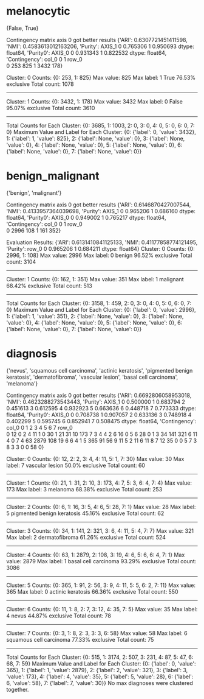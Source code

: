 # melanocytic
{False, True}

Contingency matrix axis 0 got better results
{'ARI': 0.6307721451411598, 'NMI': 0.4583613012163206, 
'Purity': AXIS_1
0    0.765306
1    0.950693
dtype: float64, 'Purity0': AXIS_0
0    0.931343
1    0.822532
dtype: float64, 'Contingency': col_0     0    1
row_0           
0       253  825
1      3432  178}

Cluster: 0
Counts: {0: 253, 1: 825}
Max value: 825
Max label: 1 True
76.53% exclusive
Total count: 1078

----------------
Cluster: 1
Counts: {0: 3432, 1: 178}
Max value: 3432
Max label: 0 False
95.07% exclusive
Total count: 3610

----------------
Total Counts for Each Cluster: {0: 3685, 1: 1003, 2: 0, 3: 0, 4: 0, 5: 0, 6: 0, 7: 0}
Maximum Value and Label for Each Cluster: {0: {'label': 0, 'value': 3432}, 1: {'label': 1, 'value': 825}, 2: {'label': None, 'value': 0}, 3: {'label': None, 'value': 0}, 4: {'label': None, 'value': 0}, 5: {'label': None, 'value': 0}, 6: {'label': None, 'value': 0}, 7: {'label': None, 'value': 0}}


# benign_malignant
{'benign', 'malignant'}

Contingency matrix axis 0 got better results
{'ARI': 0.6146870427007544, 'NMI': 0.4133957364039698, 'Purity': AXIS_1
0    0.965206
1    0.686160
dtype: float64, 'Purity0': AXIS_0
0    0.949002
1    0.765217
dtype: float64, 'Contingency': col_0     0    1
row_0           
0      2996  108
1       161  352}

Evaluation Results: {'ARI': 0.6131410841125133, 'NMI': 0.41177858774121495, 'Purity': row_0
0    0.965206
1    0.684211
dtype: float64}
Cluster: 0
Counts: {0: 2996, 1: 108}
Max value: 2996
Max label: 0 benign
96.52% exclusive
Total count: 3104

----------------
Cluster: 1
Counts: {0: 162, 1: 351}
Max value: 351
Max label: 1 malignant
68.42% exclusive
Total count: 513

----------------
Total Counts for Each Cluster: {0: 3158, 1: 459, 2: 0, 3: 0, 4: 0, 5: 0, 6: 0, 7: 0}
Maximum Value and Label for Each Cluster: {0: {'label': 0, 'value': 2996}, 1: {'label': 1, 'value': 351}, 2: {'label': None, 'value': 0}, 3: {'label': None, 'value': 0}, 4: {'label': None, 'value': 0}, 5: {'label': None, 'value': 0}, 6: {'label': None, 'value': 0}, 7: {'label': None, 'value': 0}}

# diagnosis
{'nevus', 'squamous cell carcinoma', 'actinic keratosis', 'pigmented benign keratosis', 'dermatofibroma', 'vascular lesion', 'basal cell carcinoma', 'melanoma'}

Contingency matrix axis 0 got better results
{'ARI': 0.6692806058953018, 'NMI': 0.4623288273543443, 'Purity': AXIS_1
0    0.500000
1    0.683794
2    0.451613
3    0.612595
4    0.932923
5    0.663636
6    0.448718
7    0.773333
dtype: float64, 'Purity0': AXIS_0
0    0.708738
1    0.907057
2    0.633136
3    0.748918
4    0.402299
5    0.595745
6    0.852941
7    0.508475
dtype: float64, 'Contingency': col_0    0     1    2    3   4   5   6   7
row_0                                     
0       12     0    2    4  11   1   0  30
1       21    31   10  173   7   3   4   4
2        6    16    0    5   6  28   0   1
3       34   141  321    6  11   4   0   7
4       63  2879  108   19   6   6   4   1
5      365    91   56    9  11   5   2  11
6       11     8    7   12  35   0   0   5
7        3     8    3    3   0   0  58   0}

Cluster: 0
Counts: {0: 12, 2: 2, 3: 4, 4: 11, 5: 1, 7: 30}
Max value: 30
Max label: 7 vascular lesion
50.0% exclusive
Total count: 60

----------------
Cluster: 1
Counts: {0: 21, 1: 31, 2: 10, 3: 173, 4: 7, 5: 3, 6: 4, 7: 4}
Max value: 173
Max label: 3 melanoma
68.38% exclusive
Total count: 253

----------------
Cluster: 2
Counts: {0: 6, 1: 16, 3: 5, 4: 6, 5: 28, 7: 1}
Max value: 28
Max label: 5 pigmented benign keratosis
45.16% exclusive
Total count: 62

----------------
Cluster: 3
Counts: {0: 34, 1: 141, 2: 321, 3: 6, 4: 11, 5: 4, 7: 7}
Max value: 321
Max label: 2 dermatofibroma
61.26% exclusive
Total count: 524

----------------
Cluster: 4
Counts: {0: 63, 1: 2879, 2: 108, 3: 19, 4: 6, 5: 6, 6: 4, 7: 1}
Max value: 2879
Max label: 1 basal cell carcinoma
93.29% exclusive
Total count: 3086

----------------
Cluster: 5
Counts: {0: 365, 1: 91, 2: 56, 3: 9, 4: 11, 5: 5, 6: 2, 7: 11}
Max value: 365
Max label: 0 actinic keratosis
66.36% exclusive
Total count: 550

----------------
Cluster: 6
Counts: {0: 11, 1: 8, 2: 7, 3: 12, 4: 35, 7: 5}
Max value: 35
Max label: 4 nevus
44.87% exclusive
Total count: 78

----------------
Cluster: 7
Counts: {0: 3, 1: 8, 2: 3, 3: 3, 6: 58}
Max value: 58
Max label: 6 squamous cell carcinoma
77.33% exclusive
Total count: 75

----------------
Total Counts for Each Cluster: {0: 515, 1: 3174, 2: 507, 3: 231, 4: 87, 5: 47, 6: 68, 7: 59}
Maximum Value and Label for Each Cluster: {0: {'label': 0, 'value': 365}, 1: {'label': 1, 'value': 2879}, 2: {'label': 2, 'value': 321}, 3: {'label': 3, 'value': 173}, 4: {'label': 4, 'value': 35}, 5: {'label': 5, 'value': 28}, 6: {'label': 6, 'value': 58}, 7: {'label': 7, 'value': 30}}
No max diagnoses were clustered together.








